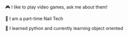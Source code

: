 
🎮 I like to play video games, ask me about them!

💅 I am a part-time Nail Tech

💬 I learned python and currently learning object oriented 







